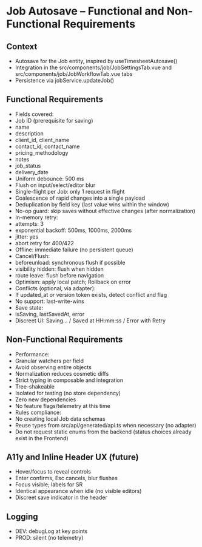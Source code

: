 # Job Autosave – Functional and Non-Functional Requirements

## Context

- Autosave for the Job entity, inspired by useTimesheetAutosave()
- Integration in the src/components/job/JobSettingsTab.vue and src/components/job/JobWorkflowTab.vue tabs
- Persistence via jobService.updateJob()

## Functional Requirements

- Fields covered:
- Job ID (prerequisite for saving)
- name
- description
- client_id, client_name
- contact_id, contact_name
- pricing_methodology
- notes
- job_status
- delivery_date
- Uniform debounce: 500 ms
- Flush on input/select/editor blur
- Single-flight per Job: only 1 request in flight
- Coalescence of rapid changes into a single payload
- Deduplication by field key (last value wins within the window)
- No-op guard: skip saves without effective changes (after normalization)
- In-memory retry:
- attempts: 3
- exponential backoff: 500ms, 1000ms, 2000ms
- jitter: yes
- abort retry for 400/422
- Offline: immediate failure (no persistent queue)
- Cancel/Flush:
- beforeunload: synchronous flush if possible
- visibility hidden: flush when hidden
- route leave: flush before navigation
- Optimism: apply local patch; Rollback on error
- Conflicts (optional, via adapter):
- If updated_at or version token exists, detect conflict and flag
- No support: last-write-wins
- Save state:
- isSaving, lastSavedAt, error
- Discreet UI: Saving… / Saved at HH:mm:ss / Error with Retry

## Non-Functional Requirements

- Performance:
- Granular watchers per field
- Avoid observing entire objects
- Normalization reduces cosmetic diffs
- Strict typing in composable and integration
- Tree-shakeable
- Isolated for testing (no store dependency)
- Zero new dependencies
- No feature flags/telemetry at this time
- Rules compliance:
- No creating local Job data schemas
- Reuse types from src/api/generated/api.ts when necessary (no adapter)
- Do not request static enums from the backend (status choices already exist in the Frontend)

## A11y and Inline Header UX (future)

- Hover/focus to reveal controls
- Enter confirms, Esc cancels, blur flushes
- Focus visible; labels for SR
- Identical appearance when idle (no visible editors)
- Discreet save indicator in the header

## Logging

- DEV: debugLog at key points
- PROD: silent (no telemetry)
